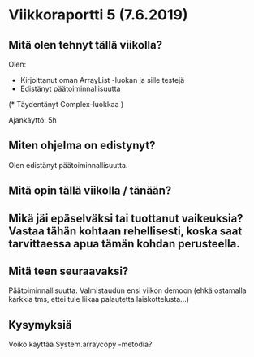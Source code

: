 
# Viikkoraportti 5 (7.6.2019)

## Mitä olen tehnyt tällä viikolla?

Olen:
* Kirjoittanut oman ArrayList -luokan ja sille testejä
* Edistänyt päätoiminnallisuutta

(* Täydentänyt Complex-luokkaa )


Ajankäyttö: 5h

## Miten ohjelma on edistynyt?

Olen edistänyt päätoiminnallisuutta. 

## Mitä opin tällä viikolla / tänään?

## Mikä jäi epäselväksi tai tuottanut vaikeuksia? Vastaa tähän kohtaan rehellisesti, koska saat tarvittaessa apua tämän kohdan perusteella.

## Mitä teen seuraavaksi?

Päätoiminnallisuutta. Valmistaudun ensi viikon demoon (ehkä ostamalla karkkia tms, ettei tule liikaa palautetta laiskottelusta...) 

## Kysymyksiä

Voiko käyttää System.arraycopy -metodia?


